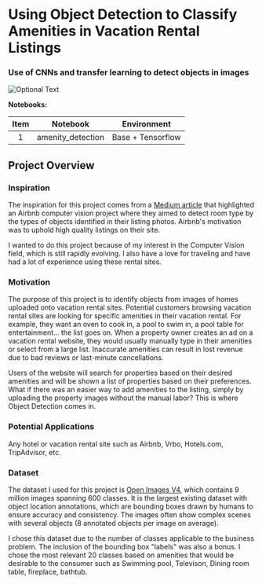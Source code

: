 # Using Object Detection to Classify Amenities in Vacation Rental Listings
### Use of CNNs and transfer learning to detect objects in images

![Optional Text](../master/images/project_overview.PNG)

**Notebooks:**

| Item |      Notebook     |    Environment    |
|:----:|:-----------------:|:-----------------:|
|   1  | amenity_detection | Base + Tensorflow |

## **Project Overview**
### Inspiration
The inspiration for this project comes from a [Medium article](https://medium.com/airbnb-engineering/amenity-detection-and-beyond-new-frontiers-of-computer-vision-at-airbnb-144a4441b72e) that highlighted an Airbnb computer vision project where they aimed to detect room type by the types of objects identified in their listing photos. Airbnb's motivation was to uphold high quality listings on their site.

I wanted to do this project because of my interest in the Computer Vision field, which is still rapidly evolving. I also have a love for traveling and have had a lot of experience using these rental sites. 

### Motivation
The purpose of this project is to identify objects from images of homes uploaded onto vacation rental sites. Potential customers browsing vacation rental sites are looking for specific amenities in their vacation rental. For example, they want an oven to cook in, a pool to swim in, a pool table for entertainment... the list goes on. When a property owner creates an ad on a vacation rental website, they would usually manually type in their amenities or select from a large list. Inaccurate amenities can result in lost revenue due to bad reviews or last-minute cancellations.

Users of the website will search for properties based on their desired amenities and will be shown a list of properties based on their preferences. What if there was an easier way to add amenities to the listing, simply by uploading the property images without the manual labor? This is where Object Detection comes in.

### Potential Applications
Any hotel or vacation rental site such as Airbnb, Vrbo, Hotels.com, TripAdvisor, etc.

### Dataset
The dataset I used for this project is [Open Images V4](https://storage.googleapis.com/openimages/web/factsfigures_v4.html), which contains 9 million images spanning 600 classes. It is the largest existing dataset with object location annotations, which are bounding boxes drawn by humans to ensure accuracy and consistency. The images often show complex scenes with several objects (8 annotated objects per image on average).

I chose this dataset due to the number of classes applicable to the business problem. The inclusion of the bounding box "labels" was also a bonus. I chose the most relevant 20 classes based on amenities that would be desirable to the consumer such as Swimming pool, Televison, Dining room table, fireplace, bathtub.